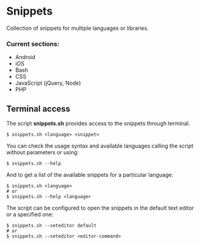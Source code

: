 # Snippets

Collection of snippets for multiple languages or libraries.

### Current sections:
+ Android
+ iOS
+ Bash
+ CSS
+ JavaScript (jQuery, Node)
+ PHP

## Terminal access
The script **snippets.sh** provides access to the snippets through terminal.
```shell
$ snippets.sh <language> <snippet>
```

You can check the usage syntax and available languages calling the script without parameters or using:
```shell
$ snippets.sh --help
```

And to get a list of the available snippets for a particular language:
```shell
$ snippets.sh <language>
# or
$ snippets.sh --help <language>
```

The script can be configured to open the snippets in the default text editor or a specified one:
```shell
$ snippets.sh --seteditor default
# or
$ snippets.sh --seteditor <editor-command>
```